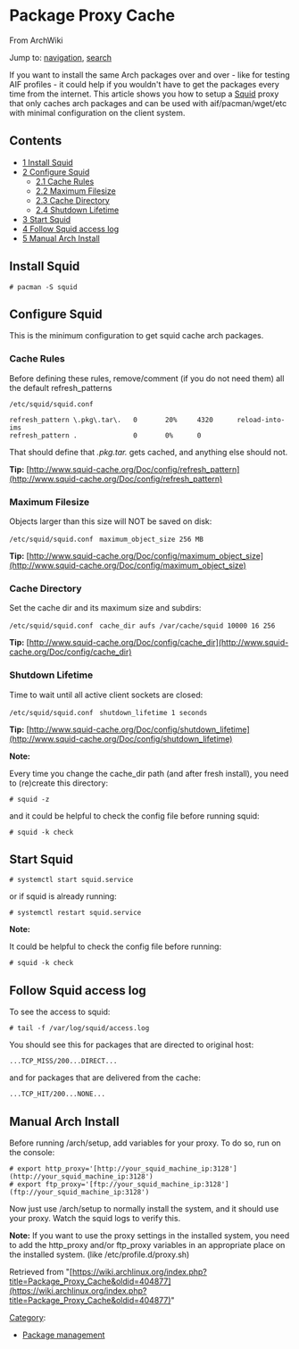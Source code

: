 # Package Proxy Cache

From ArchWiki

Jump to: [navigation](#column-one), [search](#searchInput)

If you want to install the same Arch packages over and over - like for testing AIF profiles - it could help if you wouldn't have to get the packages every time from the internet. This article shows you how to setup a [Squid](/index.php/Squid "Squid") proxy that only caches arch packages and can be used with aif/pacman/wget/etc with minimal configuration on the client system.

## Contents

*   [1 Install Squid](#Install_Squid)
*   [2 Configure Squid](#Configure_Squid)
    *   [2.1 Cache Rules](#Cache_Rules)
    *   [2.2 Maximum Filesize](#Maximum_Filesize)
    *   [2.3 Cache Directory](#Cache_Directory)
    *   [2.4 Shutdown Lifetime](#Shutdown_Lifetime)
*   [3 Start Squid](#Start_Squid)
*   [4 Follow Squid access log](#Follow_Squid_access_log)
*   [5 Manual Arch Install](#Manual_Arch_Install)

## Install Squid

 `# pacman -S squid` 

## Configure Squid

This is the minimum configuration to get squid cache arch packages.

### Cache Rules

Before defining these rules, remove/comment (if you do not need them) all the default refresh_patterns

 `/etc/squid/squid.conf ` 

```
refresh_pattern \.pkg\.tar\.   0       20%     4320      reload-into-ims
refresh_pattern .              0       0%      0
```

That should define that *.pkg.tar.* gets cached, and anything else should not.

**Tip:** [http://www.squid-cache.org/Doc/config/refresh_pattern](http://www.squid-cache.org/Doc/config/refresh_pattern)

### Maximum Filesize

Objects larger than this size will NOT be saved on disk:

 `/etc/squid/squid.conf `  `maximum_object_size 256 MB` 

**Tip:** [http://www.squid-cache.org/Doc/config/maximum_object_size](http://www.squid-cache.org/Doc/config/maximum_object_size)

### Cache Directory

Set the cache dir and its maximum size and subdirs:

 `/etc/squid/squid.conf `  `cache_dir aufs /var/cache/squid 10000 16 256` 

**Tip:** [http://www.squid-cache.org/Doc/config/cache_dir](http://www.squid-cache.org/Doc/config/cache_dir)

### Shutdown Lifetime

Time to wait until all active client sockets are closed:

 `/etc/squid/squid.conf `  `shutdown_lifetime 1 seconds ` 

**Tip:** [http://www.squid-cache.org/Doc/config/shutdown_lifetime](http://www.squid-cache.org/Doc/config/shutdown_lifetime)

**Note:**

Every time you change the cache_dir path (and after fresh install), you need to (re)create this directory:

 `# squid -z` 

and it could be helpful to check the config file before running squid:

 `# squid -k check` 

## Start Squid

 `# systemctl start squid.service` 

or if squid is already running:

 `# systemctl restart squid.service` 

**Note:**

It could be helpful to check the config file before running:

 `# squid -k check` 

## Follow Squid access log

To see the access to squid:

 `# tail -f /var/log/squid/access.log` 

You should see this for packages that are directed to original host:

 `...TCP_MISS/200...DIRECT...` 

and for packages that are delivered from the cache:

 `...TCP_HIT/200...NONE...` 

## Manual Arch Install

Before running /arch/setup, add variables for your proxy. To do so, run on the console:

```
# export http_proxy='[http://your_squid_machine_ip:3128'](http://your_squid_machine_ip:3128')  
# export ftp_proxy='[ftp://your_squid_machine_ip:3128'](ftp://your_squid_machine_ip:3128')
```

Now just use /arch/setup to normally install the system, and it should use your proxy. Watch the squid logs to verify this.

**Note:** If you want to use the proxy settings in the installed system, you need to add the http_proxy and/or ftp_proxy variables in an appropriate place on the installed system. (like /etc/profile.d/proxy.sh)

Retrieved from "[https://wiki.archlinux.org/index.php?title=Package_Proxy_Cache&oldid=404877](https://wiki.archlinux.org/index.php?title=Package_Proxy_Cache&oldid=404877)"

[Category](/index.php/Special:Categories "Special:Categories"):

*   [Package management](/index.php/Category:Package_management "Category:Package management")